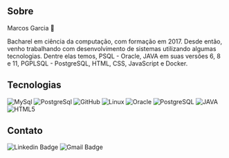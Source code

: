 ## Sobre
Marcos Garcia 🙂

Bacharel em ciência da computação, com formação em 2017. Desde então, venho trabalhando com desenvolvimento de sistemas utilizando algumas tecnologias.
Dentre elas temos, PSQL - Oracle, JAVA em suas versões 6, 8 e 11, PGPLSQL - PostgreSQL, HTML, CSS, JavaScript e Docker.

## Tecnologias

![MySql](https://img.shields.io/badge/-MySql-003B57?&logo=MySQL&logoColor=FFFFFF) ![PostgreSql](https://img.shields.io/badge/-PostgreSql-336791?&logo=postgresql&logoColor=FFFFFF) ![GitHub](https://img.shields.io/badge/-GitHub-181717?&logo=GitHub&logoColor=FFFFFF) ![Linux](https://img.shields.io/badge/-Linux-FCC624?&logo=Linux&logoColor=black) ![Oracle](https://img.shields.io/badge/Oracle-PL%2FSQL-red) ![PostgreSQL](https://img.shields.io/badge/PostgreSQL-PGPLSQL-blue)
![JAVA](https://img.shields.io/badge/Java-6%2C%208%20e%2011-red) ![HTML5](https://img.shields.io/badge/-HTML5-E34F26?&logo=HTML5&logoColor=FFFFFF) 

## Contato
![Linkedin Badge](https://img.shields.io/badge/-Linkedin-blue?style=flat-square&logo=Linkedin&logoColor=white&link=https://www.linkedin.com/in/mac-garcia/) ![Gmail Badge](https://img.shields.io/badge/-Gmail-c14438?style=flat-square&logo=Gmail&logoColor=white&link=mailto:macgarcia.iron@gmail.com)
